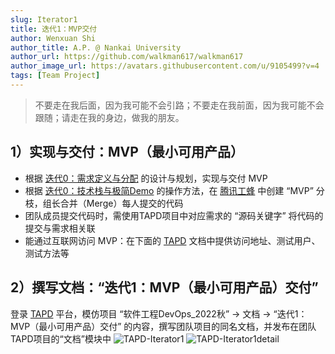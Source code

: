 ```yaml
---
slug: Iterator1
title: 迭代1：MVP交付
author: Wenxuan Shi
author_title: A.P. @ Nankai University
author_url: https://github.com/walkman617/walkman617
author_image_url: https://avatars.githubusercontent.com/u/9105499?v=4
tags: [Team Project]
---
```


> 不要走在我后面，因为我可能不会引路；不要走在我前面，因为我可能不会跟随；请走在我的身边，做我的朋友。

## 1）实现与交付：MVP（最小可用产品）
- 根据 [迭代0：需求定义与分配](/blog/Iterator0-Making) 的设计与规划，实现与交付 MVP
- 根据 [迭代0：技术栈与极简Demo](/blog/Iterator0-Demo) 的操作方法，在 [腾讯工蜂](https://code.tencent.com/) 中创建 “MVP” 分枝，组长合并（Merge）每人提交的代码
- 团队成员提交代码时，需使用TAPD项目中对应需求的 “源码关键字” 将代码的提交与需求相关联
- 能通过互联网访问 MVP：在下面的 [TAPD](https://www.tapd.cn/) 文档中提供访问地址、测试用户、测试方法等

## 2）撰写文档：“迭代1：MVP（最小可用产品）交付”
登录 [TAPD](https://www.tapd.cn/) 平台，模仿项目 “软件工程DevOps_2022秋” -> 文档 -> “迭代1：MVP（最小可用产品）交付” 的内容，撰写团队项目的同名文档，并发布在团队TAPD项目的“文档”模块中
![TAPD-Iterator1](/img/tutorial/tapd-Iterator1.jpg)
![TAPD-Iterator1detail](/img/tutorial/tapd-Iterator1detail.jpg)
